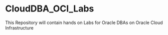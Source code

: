 # CloudDBA_OCI_Labs
This Repository will contain hands on Labs for Oracle DBAs on Oracle Cloud Infrastructure
